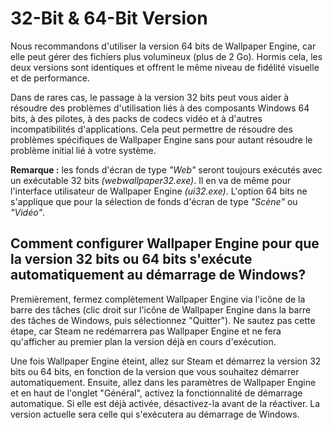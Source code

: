 # 32-Bit & 64-Bit Version

Nous recommandons d'utiliser la version 64 bits de Wallpaper Engine, car elle peut gérer des fichiers plus volumineux (plus de 2 Go). Hormis cela, les deux versions sont identiques et offrent le même niveau de fidélité visuelle et de performance.

Dans de rares cas, le passage à la version 32 bits peut vous aider à résoudre des problèmes d'utilisation liés à des composants Windows 64 bits, à des pilotes, à des packs de codecs vidéo et à d'autres incompatibilités d'applications. Cela peut permettre de résoudre des problèmes spécifiques de Wallpaper Engine sans pour autant résoudre le problème initial lié à votre système.

**Remarque :** les fonds d'écran de type *"Web"* seront toujours exécutés avec un exécutable 32 bits *(webwallpaper32.exe)*. Il en va de même pour l'interface utilisateur de Wallpaper Engine *(ui32.exe)*. L'option 64 bits ne s'applique que pour la sélection de fonds d'écran de type *"Scène"* ou *"Vidéo"*.

## Comment configurer Wallpaper Engine pour que la version 32 bits ou 64 bits s'exécute automatiquement au démarrage de Windows?

Premièrement, fermez complètement Wallpaper Engine via l'icône de la barre des tâches (clic droit sur l'icône de Wallpaper Engine dans la barre des tâches de Windows, puis sélectionnez "Quitter"). Ne sautez pas cette étape, car Steam ne redémarrera pas Wallpaper Engine et ne fera qu'afficher au premier plan la version déjà en cours d'exécution.

Une fois Wallpaper Engine éteint, allez sur Steam et démarrez la version 32 bits ou 64 bits, en fonction de la version que vous souhaitez démarrer automatiquement. Ensuite, allez dans les paramètres de Wallpaper Engine et en haut de l'onglet "Général", activez la fonctionnalité de démarrage automatique. Si elle est déjà activée, désactivez-la avant de la réactiver. La version actuelle sera celle qui s'exécutera au démarrage de Windows.